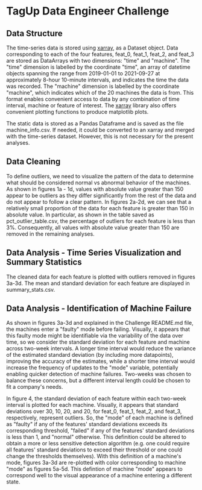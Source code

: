 # TagUp Data Engineer Challenge

## Data Structure

The time-series data is stored using [xarray](http://xarray.pydata.org/en/stable/), as a Dataset object. Data corresponding to each of the four features, feat_0, feat_1, feat_2, and feat_3 are stored as DataArrays with two dimensions: "time" and "machine". The "time" dimension is labelled by the coordinate "time", an array of datetime objects spanning the range from 2019-01-01 to 2021-09-27 at approximately 8-hour 10-minute intervals, and indicates the time the data was recorded. The "machine" dimension is labelled by the coordinate "machine", which indicates which of the 20 machines the data is from. This format enables convenient access to data by any combination of time interval, machine or feature of interest. The [xarray](http://xarray.pydata.org/en/stable/) library also offers convenient plotting functions to produce matplotlib plots.

The static data is stored as a Pandas Dataframe and is saved as the file machine_info.csv. If needed, it could be converted to an xarray and merged with the time-series dataset. However, this is not necessary for the present analyses.

## Data Cleaning

To define outliers, we need to visualize the pattern of the data to determine what should be considered normal vs abnormal behavior of the machines. As shown in figures 1a  - 1d, values with absolute value greater than 150 appear to be outliers as they differ significantly from the rest of the data and do not appear to follow a clear pattern. In figures 2a-2d, we can see that a relatively small proportion of the data for each feature is greater than 150 in absolute value. In particular, as shown in the table saved as pct_outlier_table.csv, the percentage of outliers for each feature is less than 3%. Consequently, all values with absolute value greater than 150 are removed in the remaining analyses.

## Data Analysis - Time Series Visualization and Summary Statistics

  The cleaned data for each feature is plotted with outliers removed in figures 3a-3d. The mean and standard deviation for each feature are displayed in summary_stats.csv. 

## Data Analysis - Identification of Machine Failure

As shown in figures 3a-3d and explained in the Challenge README.md file, the machines enter a "faulty" mode before failing. Visually, it appears that this faulty mode might be identifiable via the variability of the data over time, so we consider the standard deviation for each feature and machine across two-week intervals. A longer time interval would reduce the variance of the estimated standard deviation (by including more datapoints), improving the accuracy of the estimates, while a shorter time interval would increase the frequency of updates to the "mode" variable, potentially enabling quicker detection of machine failures. Two-weeks was chosen to balance these concerns, but a different interval length could be chosen to fit a company's needs.

In figure 4, the standard deviation of each feature within each two-week interval is plotted for each machine. Visually, it appears that standard deviations over 30, 10, 20, and 20, for feat_0, feat_1, feat_2, and feat_3, respectively, represent outliers. So, the "mode" of each machine is defined as "faulty" if any of the features' standard deviations exceeds its corresponding threshold, "failed" if any of the features' standard deviations is less than 1, and "normal" otherwise. This definition could be altered to obtain a more or less sensitive detection algorithm (e.g. one could require all features' standard deviations to exceed their threshold or one could change the thresholds themselves). With this definition of a machine's mode, figures 3a-3d are re-plotted with color corresponding to machine "mode" as figures 5a-5d. This defintion of machine "mode" appears to correspond well to the visual appearance of a machine entering a different state.